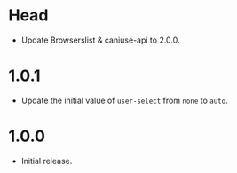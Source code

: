 # Head

* Update Browserslist & caniuse-api to 2.0.0.

# 1.0.1

* Update the initial value of `user-select` from `none` to `auto`.

# 1.0.0

* Initial release.
